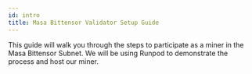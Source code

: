 ```yaml
---
id: intro
title: Masa Bittensor Validator Setup Guide
---
```


This guide will walk you through the steps to participate as a miner in the Masa Bittensor Subnet. We will be using Runpod to demonstrate the process and host our miner.
